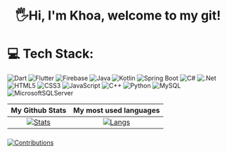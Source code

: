 <h1 align="center"> 
  🖐Hi, I'm Khoa, welcome to my git! <height="60"> 
</h1>
    
# 💻 Tech Stack:
![Dart](https://img.shields.io/badge/dart-%230175C2.svg?style=for-the-badge&logo=dart&logoColor=white) ![Flutter](https://img.shields.io/badge/Flutter-%2302569B.svg?style=for-the-badge&logo=Flutter&logoColor=white) ![Firebase](https://img.shields.io/badge/firebase-%23039BE5.svg?style=for-the-badge&logo=firebase) ![Java](https://img.shields.io/badge/java-%23ED8B00.svg?style=for-the-badge&logo=openjdk&logoColor=white) ![Kotlin](https://img.shields.io/badge/kotlin-%237F52FF.svg?style=for-the-badge&logo=kotlin&logoColor=white) ![Spring Boot](https://img.shields.io/badge/Spring%20Boot-%236DB33F.svg?style=for-the-badge&logo=springboot&logoColor=white) ![C#](https://img.shields.io/badge/c%23-%23239120.svg?style=for-the-badge&logo=csharp&logoColor=white) ![.Net](https://img.shields.io/badge/.NET-5C2D91?style=for-the-badge&logo=.net&logoColor=white) ![HTML5](https://img.shields.io/badge/html5-%23E34F26.svg?style=for-the-badge&logo=html5&logoColor=white) ![CSS3](https://img.shields.io/badge/css3-%231572B6.svg?style=for-the-badge&logo=css3&logoColor=white) ![JavaScript](https://img.shields.io/badge/javascript-%23323330.svg?style=for-the-badge&logo=javascript&logoColor=%23F7DF1E) ![C++](https://img.shields.io/badge/c++-%2300599C.svg?style=for-the-badge&logo=c%2B%2B&logoColor=white)  ![Python](https://img.shields.io/badge/python-3670A0?style=for-the-badge&logo=python&logoColor=ffdd54) ![MySQL](https://img.shields.io/badge/mysql-4479A1.svg?style=for-the-badge&logo=mysql&logoColor=white) ![MicrosoftSQLServer](https://img.shields.io/badge/Microsoft%20SQL%20Server-CC2927?style=for-the-badge&logo=microsoft%20sql%20server&logoColor=white)

| My Github Stats             | My most used languages |
:-:|:-:
[![Stats](https://acedev003-readme-stats.vercel.app/api?username=fish171204&show_icons=true&theme=radical&count_private=true&hide=issues,contribs)](https://github.com/fish171204)|[![Langs](https://acedev003-readme-stats.vercel.app/api/top-langs/?username=alexcao194&layout=compact&theme=radical&hide=c%2b%2b,c,HTML,CMake,Batchfile,VBscript,autoit)](https://github.com/alexcao194)
</table>
  </div>

###
[![Contributions](https://fabianocouto-activity-graph.vercel.app/graph/?username=alexcao194&theme=react-dark)](https://github.com/alexcao194)

  

<!-- Proudly created with GPRM ( https://gprm.itsvg.in ) -->
